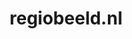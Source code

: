 ---
layout: post
title:  "regiobeeld.nl"
internal_url:  "/data/regiobeeld.nl.html"
categories: dutchgov
---